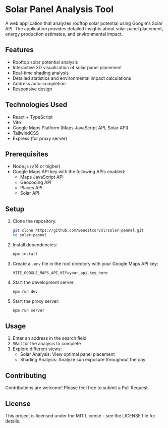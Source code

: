 # Solar Panel Analysis Tool

A web application that analyzes rooftop solar potential using Google's Solar API. The application provides detailed insights about solar panel placement, energy production estimates, and environmental impact.

## Features

- Rooftop solar potential analysis
- Interactive 3D visualization of solar panel placement
- Real-time shading analysis
- Detailed statistics and environmental impact calculations
- Address auto-completion
- Responsive design

## Technologies Used

- React + TypeScript
- Vite
- Google Maps Platform (Maps JavaScript API, Solar API)
- TailwindCSS
- Express (for proxy server)

## Prerequisites

- Node.js (v14 or higher)
- Google Maps API key with the following APIs enabled:
  - Maps JavaScript API
  - Geocoding API
  - Places API
  - Solar API

## Setup

1. Clone the repository:
   ```bash
   git clone https://github.com/Benoitcorvol/solar-pannel.git
   cd solar-pannel
   ```

2. Install dependencies:
   ```bash
   npm install
   ```

3. Create a `.env` file in the root directory with your Google Maps API key:
   ```
   VITE_GOOGLE_MAPS_API_KEY=your_api_key_here
   ```

4. Start the development server:
   ```bash
   npm run dev
   ```

5. Start the proxy server:
   ```bash
   npm run server
   ```

## Usage

1. Enter an address in the search field
2. Wait for the analysis to complete
3. Explore different views:
   - Solar Analysis: View optimal panel placement
   - Shading Analysis: Analyze sun exposure throughout the day

## Contributing

Contributions are welcome! Please feel free to submit a Pull Request.

## License

This project is licensed under the MIT License - see the LICENSE file for details.
